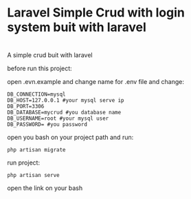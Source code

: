 # Laravel Simple Crud with login system buit with laravel<h1>
A simple crud buit with laravel

before run this project:

open .evn.example and change name for .env file and change:

```
DB_CONNECTION=mysql
DB_HOST=127.0.0.1 #your mysql serve ip
DB_PORT=3306
DB_DATABASE=mycrud #you database name
DB_USERNAME=root #your mysql user
DB_PASSWORD= #you password
```

open you bash on your project path and run:

```
php artisan migrate
```

run project:

```
php artisan serve
```

open the link on your bash

